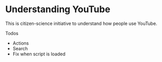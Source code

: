 # Understanding YouTube

This is citizen-science initiative to understand how people use YouTube.

Todos
- Actions
- Search
- Fix when script is loaded
